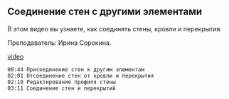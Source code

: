## Соединение стен с другими элементами

В этом видео вы узнаете, как соединять стены, кровли и перекрытия.

Преподаватель: Ирина Сорокина.

[video](https://player.softculture.cc/embed/online/RVT/RVT_42.17.02_L3-11_Theory_Joints)

``` chapters
00:44 Присоединение стен к другим элементам
02:01 Отсоединение стен от кровли и перекрытия
02:10 Редактирование профиля стены
03:11 Соединение стен и перекрытий
```
